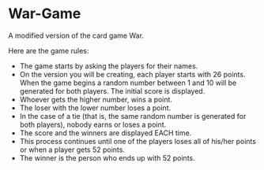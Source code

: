 # War-Game
A modified version of the card game War.

Here are the game rules:
- The game starts by asking the players for their names.
- On the version you will be creating, each player starts with 26 points. When the game begins a random number between 1 and 10 will be generated for both players. The initial score is displayed.
- Whoever gets the higher number, wins a point. 
- The loser with the lower number loses a point.
- In the case of a tie (that is, the same random number is generated for both players), nobody earns or loses a point.
- The score and the winners are displayed EACH time.
- This process continues until one of the players loses all of his/her points or when a player gets 52 points. 
- The winner is the person who ends up with 52 points.
